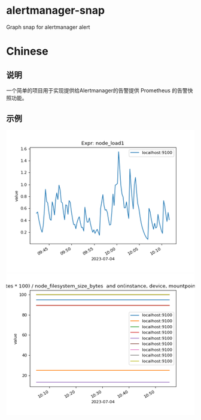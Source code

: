 # alertmanager-snap
Graph snap for alertmanager alert

# Chinese
## 说明
一个简单的项目用于实现提供给Alertmanager的告警提供 Prometheus 的告警快照功能。

## 示例
![](./doc/52e9d430f90503a4-firing.png)
![](./doc/7aa906fd0d3e8c14-firing.png)